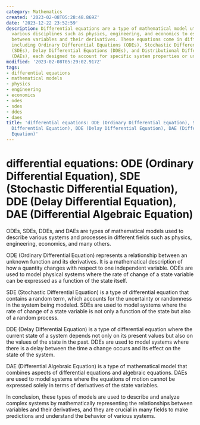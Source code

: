 ```yaml
---
category: Mathematics
created: '2023-02-08T05:28:48.869Z'
date: '2023-12-22 23:52:59'
description: Differential equations are a type of mathematical model utilized across
  various disciplines such as physics, engineering, and economics to establish relationships
  between variables and their derivatives. These equations come in different forms,
  including Ordinary Differential Equations (ODEs), Stochastic Differential Equations
  (SDEs), Delay Differential Equations (DDEs), and Distributional Differential Equations
  (DAEs), each designed to account for specific system properties or uncertainties.
modified: '2023-02-08T05:29:02.917Z'
tags:
- differential equations
- mathematical models
- physics
- engineering
- economics
- odes
- sdes
- ddes
- daes
title: 'differential equations: ODE (Ordinary Differential Equation), SDE (Stochastic
  Differential Equation), DDE (Delay Differential Equation), DAE (Differential Algebraic
  Equation)'
---
```


# differential equations: ODE (Ordinary Differential Equation), SDE (Stochastic Differential Equation), DDE (Delay Differential Equation), DAE (Differential Algebraic Equation)

ODEs, SDEs, DDEs, and DAEs are types of mathematical models used to describe various systems and processes in different fields such as physics, engineering, economics, and many others.

ODE (Ordinary Differential Equation) represents a relationship between an unknown function and its derivatives. It is a mathematical description of how a quantity changes with respect to one independent variable. ODEs are used to model physical systems where the rate of change of a state variable can be expressed as a function of the state itself.

SDE (Stochastic Differential Equation) is a type of differential equation that contains a random term, which accounts for the uncertainty or randomness in the system being modeled. SDEs are used to model systems where the rate of change of a state variable is not only a function of the state but also of a random process.

DDE (Delay Differential Equation) is a type of differential equation where the current state of a system depends not only on its present values but also on the values of the state in the past. DDEs are used to model systems where there is a delay between the time a change occurs and its effect on the state of the system.

DAE (Differential Algebraic Equation) is a type of mathematical model that combines aspects of differential equations and algebraic equations. DAEs are used to model systems where the equations of motion cannot be expressed solely in terms of derivatives of the state variables.

In conclusion, these types of models are used to describe and analyze complex systems by mathematically representing the relationships between variables and their derivatives, and they are crucial in many fields to make predictions and understand the behavior of various systems.
